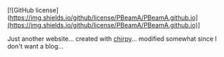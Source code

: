 

[![GitHub license](https://img.shields.io/github/license/PBeamA/PBeamA.github.io](https://img.shields.io/github/license/PBeamA/PBeamA.github.io)]


Just another website... created with [chirpy](https://github.com/cotes2020/jekyll-theme-chirpy/)... modified somewhat since I don't want a blog...
